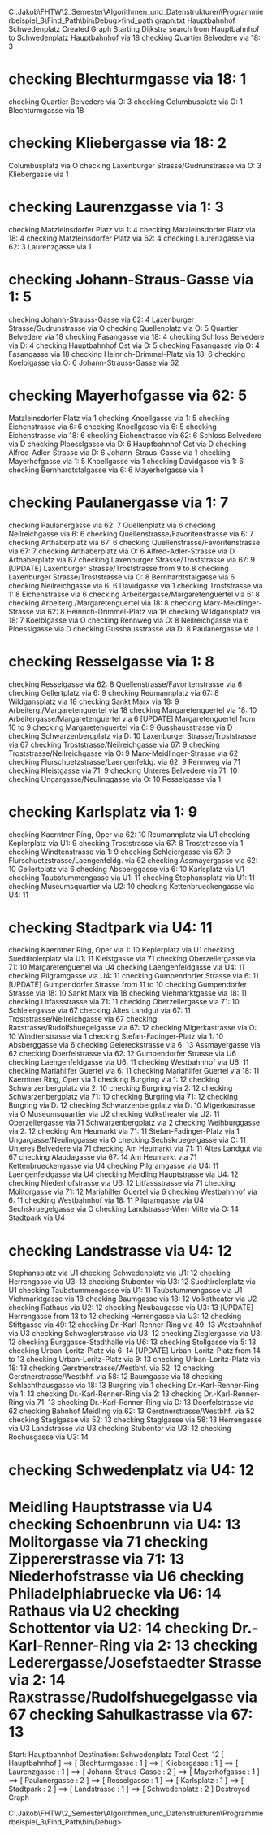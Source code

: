 
C:\.Jakob\FHTW\2_Semester\Algorithmen_und_Datenstrukturen\Programmierbeispiel_3\Find_Path\bin\Debug>find_path graph.txt Hauptbahnhof Schwedenplatz
Created Graph
Starting Dijkstra search from Hauptbahnhof to Schwedenplatz
Hauptbahnhof via 18
   checking Quartier Belvedere via 18: 3
# checking Blechturmgasse via 18: 1
   checking Quartier Belvedere via O: 3
   checking Columbusplatz via O: 1
Blechturmgasse via 18
#  checking Kliebergasse via 18: 2
Columbusplatz via O
   checking Laxenburger Strasse/Gudrunstrasse via O: 3
Kliebergasse via 1
#   checking Laurenzgasse via 1: 3
   checking Matzleinsdorfer Platz via 1: 4
   checking Matzleinsdorfer Platz via 18: 4
   checking Matzleinsdorfer Platz via 62: 4
   checking Laurenzgasse via 62: 3
Laurenzgasse via 1
#   checking Johann-Straus-Gasse via 1: 5
   checking Johann-Strauss-Gasse via 62: 4
Laxenburger Strasse/Gudrunstrasse via O
   checking Quellenplatz via O: 5
Quartier Belvedere via 18
   checking Fasangasse via 18: 4
   checking Schloss Belvedere via D: 4
   checking Hauptbahnhof Ost via D: 5
   checking Fasangasse via O: 4
Fasangasse via 18
   checking Heinrich-Drimmel-Platz via 18: 6
   checking Koelblgasse via O: 6
Johann-Strauss-Gasse via 62
#   checking Mayerhofgasse via 62: 5
Matzleinsdorfer Platz via 1
   checking Knoellgasse via 1: 5
   checking Eichenstrasse via 6: 6
   checking Knoellgasse via 6: 5
   checking Eichenstrasse via 18: 6
   checking Eichenstrasse via 62: 6
Schloss Belvedere via D
   checking Ploesslgasse via D: 6
Hauptbahnhof Ost via D
   checking Alfred-Adler-Strasse via D: 6
Johann-Straus-Gasse via 1
   checking Mayerhofgasse via 1: 5
Knoellgasse via 1
   checking Davidgasse via 1: 6
   checking Bernhardtstalgasse via 6: 6
Mayerhofgasse via 1
#   checking Paulanergasse via 1: 7
   checking Paulanergasse via 62: 7
Quellenplatz via 6
   checking Neilreichgasse via 6: 6
   checking Quellenstrasse/Favoritenstrasse via 6: 7
   checking Arthaberplatz via 67: 6
   checking Quellenstrasse/Favoritenstrasse via 67: 7
   checking Arthaberplatz via O: 6
Alfred-Adler-Strasse via D
Arthaberplatz via 67
   checking Laxenburger Strasse/Troststrasse via 67: 9
   [UPDATE] Laxenburger Strasse/Troststrasse from 9 to 8
   checking Laxenburger Strasse/Troststrasse via O: 8
Bernhardtstalgasse via 6
   checking Neilreichgasse via 6: 6
Davidgasse via 1
   checking Troststrasse via 1: 8
Eichenstrasse via 6
   checking Arbeitergasse/Margaretenguertel via 6: 8
   checking Arbeiterg./Margaretenguertel via 18: 8
   checking Marx-Meidlinger-Strasse via 62: 8
Heinrich-Drimmel-Platz via 18
   checking Wildgansplatz via 18: 7
Koelblgasse via O
   checking Rennweg via O: 8
Neilreichgasse via 6
Ploesslgasse via D
   checking Gusshausstrasse via D: 8
Paulanergasse via 1
#   checking Resselgasse via 1: 8
   checking Resselgasse via 62: 8
Quellenstrasse/Favoritenstrasse via 6
   checking Gellertplatz via 6: 9
   checking Reumannplatz via 67: 8
Wildgansplatz via 18
   checking Sankt Marx via 18: 9
Arbeiterg./Margaretenguertel via 18
   checking Margaretenguertel via 18: 10
Arbeitergasse/Margaretenguertel via 6
   [UPDATE] Margaretenguertel from 10 to 9
   checking Margaretenguertel via 6: 9
Gusshausstrasse via D
   checking Schwarzenbergplatz via D: 10
Laxenburger Strasse/Troststrasse via 67
   checking Troststrasse/Neilreichgasse via 67: 9
   checking Troststrasse/Neilreichgasse via O: 9
Marx-Meidlinger-Strasse via 62
   checking Flurschuetzstrasse/Laengenfeldg. via 62: 9
Rennweg via 71
   checking Kleistgasse via 71: 9
   checking Unteres Belvedere via 71: 10
   checking Ungargasse/Neulinggasse via O: 10
Resselgasse via 1
#   checking Karlsplatz via 1: 9
   checking Kaerntner Ring, Oper via 62: 10
Reumannplatz via U1
   checking Keplerplatz via U1: 9
   checking Troststrasse via 67: 8
Troststrasse via 1
   checking Windtenstrasse via 1: 9
   checking Schleiergasse via 67: 9
Flurschuetzstrasse/Laengenfeldg. via 62
   checking Assmayergasse via 62: 10
Gellertplatz via 6
   checking Absberggasse via 6: 10
Karlsplatz via U1
   checking Taubstummengasse via U1: 11
   checking Stephansplatz via U1: 11
   checking Museumsquartier via U2: 10
   checking Kettenbrueckengasse via U4: 11
#   checking Stadtpark via U4: 11
   checking Kaerntner Ring, Oper via 1: 10
Keplerplatz via U1
   checking Suedtirolerplatz via U1: 11
Kleistgasse via 71
   checking Oberzellergasse via 71: 10
Margaretenguertel via U4
   checking Laengenfeldgasse via U4: 11
   checking Pilgramgasse via U4: 11
   checking Gumpendorfer Strasse via 6: 11
   [UPDATE] Gumpendorfer Strasse from 11 to 10
   checking Gumpendorfer Strasse via 18: 10
Sankt Marx via 18
   checking Viehmarktgasse via 18: 11
   checking Litfassstrasse via 71: 11
   checking Oberzellergasse via 71: 10
Schleiergasse via 67
   checking Altes Landgut via 67: 11
Troststrasse/Neilreichgasse via 67
   checking Raxstrasse/Rudolfshuegelgasse via 67: 12
   checking Migerkastrasse via O: 10
Windtenstrasse via 1
   checking Stefan-Fadinger-Platz via 1: 10
Absberggasse via 6
   checking Geiereckstrasse via 6: 13
Assmayergasse via 62
   checking Doerfelstrasse via 62: 12
Gumpendorfer Strasse via U6
   checking Laengenfeldgasse via U6: 11
   checking Westbahnhof via U6: 11
   checking Mariahilfer Guertel via 6: 11
   checking Mariahilfer Guertel via 18: 11
Kaerntner Ring, Oper via 1
   checking Burgring via 1: 12
   checking Schwarzenbergplatz via 2: 10
   checking Burgring via 2: 12
   checking Schwarzenbergplatz via 71: 10
   checking Burgring via 71: 12
   checking Burgring via D: 12
   checking Schwarzenbergplatz via D: 10
Migerkastrasse via O
Museumsquartier via U2
   checking Volkstheater via U2: 11
Oberzellergasse via 71
Schwarzenbergplatz via 2
   checking Weihburggasse via 2: 12
   checking Am Heumarkt via 71: 11
Stefan-Fadinger-Platz via 1
Ungargasse/Neulinggasse via O
   checking Sechskruegelgasse via O: 11
Unteres Belvedere via 71
   checking Am Heumarkt via 71: 11
Altes Landgut via 67
   checking Alaudagasse via 67: 14
Am Heumarkt via 71
Kettenbrueckengasse via U4
   checking Pilgramgasse via U4: 11
Laengenfeldgasse via U4
   checking Meidling Hauptstrasse via U4: 12
   checking Niederhofstrasse via U6: 12
Litfassstrasse via 71
   checking Molitorgasse via 71: 12
Mariahilfer Guertel via 6
   checking Westbahnhof via 6: 11
   checking Westbahnhof via 18: 11
Pilgramgasse via U4
Sechskruegelgasse via O
   checking Landstrasse-Wien Mitte via O: 14
Stadtpark via U4
#   checking Landstrasse via U4: 12
Stephansplatz via U1
   checking Schwedenplatz via U1: 12
   checking Herrengasse via U3: 13
   checking Stubentor via U3: 12
Suedtirolerplatz via U1
   checking Taubstummengasse via U1: 11
Taubstummengasse via U1
Viehmarktgasse via 18
   checking Baumgasse via 18: 12
Volkstheater via U2
   checking Rathaus via U2: 12
   checking Neubaugasse via U3: 13
   [UPDATE] Herrengasse from 13 to 12
   checking Herrengasse via U3: 12
   checking Stiftgasse via 49: 12
   checking Dr.-Karl-Renner-Ring via 49: 13
Westbahnhof via U3
   checking Schweglerstrasse via U3: 12
   checking Zieglergasse via U3: 12
   checking Burggasse-Stadthalle via U6: 13
   checking Stollgasse via 5: 13
   checking Urban-Loritz-Platz via 6: 14
   [UPDATE] Urban-Loritz-Platz from 14 to 13
   checking Urban-Loritz-Platz via 9: 13
   checking Urban-Loritz-Platz via 18: 13
   checking Gerstnerstrasse/Westbhf. via 52: 12
   checking Gerstnerstrasse/Westbhf. via 58: 12
Baumgasse via 18
   checking Schlachthausgasse via 18: 13
Burgring via 1
   checking Dr.-Karl-Renner-Ring via 1: 13
   checking Dr.-Karl-Renner-Ring via 2: 13
   checking Dr.-Karl-Renner-Ring via 71: 13
   checking Dr.-Karl-Renner-Ring via D: 13
Doerfelstrasse via 62
   checking Bahnhof Meidling via 62: 13
Gerstnerstrasse/Westbhf. via 52
   checking Staglgasse via 52: 13
   checking Staglgasse via 58: 13
Herrengasse via U3
Landstrasse via U3
   checking Stubentor via U3: 12
   checking Rochusgasse via U3: 14
# checking Schwedenplatz via U4: 12
Meidling Hauptstrasse via U4
   checking Schoenbrunn via U4: 13
Molitorgasse via 71
   checking Zippererstrasse via 71: 13
Niederhofstrasse via U6
   checking Philadelphiabruecke via U6: 14
Rathaus via U2
   checking Schottentor via U2: 14
   checking Dr.-Karl-Renner-Ring via 2: 13
   checking Lederergasse/Josefstaedter Strasse via 2: 14
Raxstrasse/Rudolfshuegelgasse via 67
   checking Sahulkastrasse via 67: 13
=========================
Start: Hauptbahnhof
Destination: Schwedenplatz
Total Cost: 12
[ Hauptbahnhof ]  ==> [ Blechturmgasse : 1 ]  ==> [ Kliebergasse : 1 ]  ==> [ Laurenzgasse : 1 ]  ==> [ Johann-Straus-Gasse : 2 ]  ==> [ Mayerhofgasse : 1 ]  ==> [ Paulanergasse : 2 ]  ==> [ Resselgasse : 1 ]  ==> [ Karlsplatz : 1 ]  ==> [ Stadtpark : 2 ]  ==> [ Landstrasse : 1 ]  ==> [ Schwedenplatz : 2 ]
Destroyed Graph

C:\.Jakob\FHTW\2_Semester\Algorithmen_und_Datenstrukturen\Programmierbeispiel_3\Find_Path\bin\Debug>